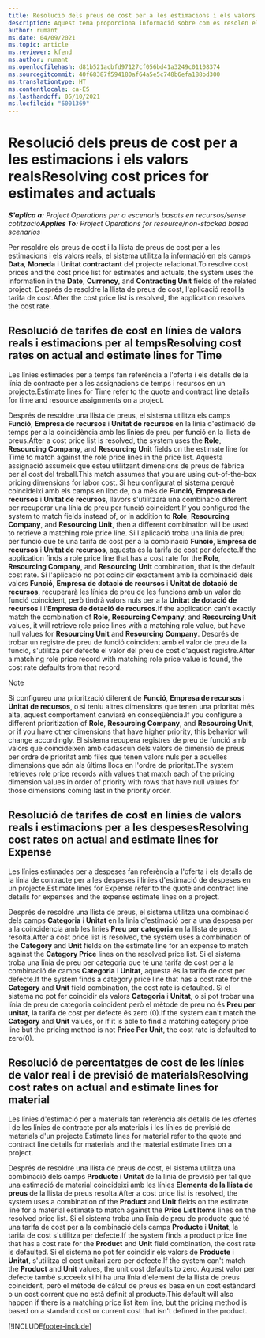 ```yaml
---
title: Resolució dels preus de cost per a les estimacions i els valors reals
description: Aquest tema proporciona informació sobre com es resolen els preus de cost en les estimacions i els valors reals.
author: rumant
ms.date: 04/09/2021
ms.topic: article
ms.reviewer: kfend
ms.author: rumant
ms.openlocfilehash: d81b521acbfd97127cf056bd41a3249c01108374
ms.sourcegitcommit: 40f68387f594180af64a5e5c748b6efa188bd300
ms.translationtype: HT
ms.contentlocale: ca-ES
ms.lasthandoff: 05/10/2021
ms.locfileid: "6001369"
---
```

# <a name="resolving-cost-prices-for-estimates-and-actuals"></a><span data-ttu-id="0c6c4-103">Resolució dels preus de cost per a les estimacions i els valors reals</span><span class="sxs-lookup"><span data-stu-id="0c6c4-103">Resolving cost prices for estimates and actuals</span></span>

<span data-ttu-id="0c6c4-104">_**S'aplica a:** Project Operations per a escenaris basats en recursos/sense cotització_</span><span class="sxs-lookup"><span data-stu-id="0c6c4-104">_**Applies To:** Project Operations for resource/non-stocked based scenarios_</span></span>

<span data-ttu-id="0c6c4-105">Per resoldre els preus de cost i la llista de preus de cost per a les estimacions i els valors reals, el sistema utilitza la informació en els camps **Data**, **Moneda** i **Unitat contractant** del projecte relacionat.</span><span class="sxs-lookup"><span data-stu-id="0c6c4-105">To resolve cost prices and the cost price list for estimates and actuals, the system uses the information in the **Date**, **Currency**, and **Contracting Unit** fields of the related project.</span></span> <span data-ttu-id="0c6c4-106">Després de resoldre la llista de preus de cost, l'aplicació resol la tarifa de cost.</span><span class="sxs-lookup"><span data-stu-id="0c6c4-106">After the cost price list is resolved, the application resolves the cost rate.</span></span>

## <a name="resolving-cost-rates-on-actual-and-estimate-lines-for-time"></a><span data-ttu-id="0c6c4-107">Resolució de tarifes de cost en línies de valors reals i estimacions per al temps</span><span class="sxs-lookup"><span data-stu-id="0c6c4-107">Resolving cost rates on actual and estimate lines for Time</span></span>

<span data-ttu-id="0c6c4-108">Les línies estimades per a temps fan referència a l'oferta i els detalls de la línia de contracte per a les assignacions de temps i recursos en un projecte.</span><span class="sxs-lookup"><span data-stu-id="0c6c4-108">Estimate lines for Time refer to the quote and contract line details for time and resource assignments on a project.</span></span>

<span data-ttu-id="0c6c4-109">Després de resoldre una llista de preus, el sistema utilitza els camps **Funció**, **Empresa de recursos** i **Unitat de recursos** en la línia d'estimació de temps per a la coincidència amb les línies de preu per funció en la llista de preus.</span><span class="sxs-lookup"><span data-stu-id="0c6c4-109">After a cost price list is resolved, the system uses the **Role**, **Resourcing Company**, and **Resourcing Unit** fields on the estimate line for Time to match against the role price lines in the price list.</span></span> <span data-ttu-id="0c6c4-110">Aquesta assignació assumeix que esteu utilitzant dimensions de preus de fàbrica per al cost del treball.</span><span class="sxs-lookup"><span data-stu-id="0c6c4-110">This match assumes that you are using out-of-the-box pricing dimensions for labor cost.</span></span> <span data-ttu-id="0c6c4-111">Si heu configurat el sistema perquè coincideixi amb els camps en lloc de, o a més de **Funció**, **Empresa de recursos** i **Unitat de recursos**, llavors s'utilitzarà una combinació diferent per recuperar una línia de preu per funció coincident.</span><span class="sxs-lookup"><span data-stu-id="0c6c4-111">If you configured the system to match fields instead of, or in addition to **Role**, **Resourcing Company**, and **Resourcing Unit**, then a different combination will be used to retrieve a matching role price line.</span></span> <span data-ttu-id="0c6c4-112">Si l'aplicació troba una línia de preu per funció que té una tarifa de cost per a la combinació **Funció**, **Empresa de recursos** i **Unitat de recursos**, aquesta és la tarifa de cost per defecte.</span><span class="sxs-lookup"><span data-stu-id="0c6c4-112">If the application finds a role price line that has a cost rate for the **Role**, **Resourcing Company**, and **Resourcing Unit** combination, that is the default cost rate.</span></span> <span data-ttu-id="0c6c4-113">Si l'aplicació no pot coincidir exactament amb la combinació dels valors **Funció**, **Empresa de dotació de recursos** i **Unitat de dotació de recursos**, recuperarà les línies de preu de les funcions amb un valor de funció coincident, però tindrà valors nuls per a la **Unitat de dotació de recursos** i l'**Empresa de dotació de recursos**.</span><span class="sxs-lookup"><span data-stu-id="0c6c4-113">If the application can't exactly match the combination of **Role**, **Resourcing Company**, and **Resourcing Unit** values, it will retrieve role price lines with a matching role value, but have null values for **Resourcing Unit** and **Resourcing Company**.</span></span> <span data-ttu-id="0c6c4-114">Després de trobar un registre de preu de funció coincident amb el valor de preu de la funció, s'utilitza per defecte el valor del preu de cost d'aquest registre.</span><span class="sxs-lookup"><span data-stu-id="0c6c4-114">After a matching role price record with matching role price value is found, the cost rate defaults from that record.</span></span> 

> [!NOTE]
> <span data-ttu-id="0c6c4-115">Si configureu una priorització diferent de **Funció**, **Empresa de recursos** i **Unitat de recursos**, o si teniu altres dimensions que tenen una prioritat més alta, aquest comportament canviarà en conseqüència.</span><span class="sxs-lookup"><span data-stu-id="0c6c4-115">If you configure a different prioritization of **Role**, **Resourcing Company**, and **Resourcing Unit**, or if you have other dimensions that have higher priority, this behavior will change accordingly.</span></span> <span data-ttu-id="0c6c4-116">El sistema recupera registres de preu de funció amb valors que coincideixen amb cadascun dels valors de dimensió de preus per ordre de prioritat amb files que tenen valors nuls per a aquelles dimensions que són als últims llocs en l'ordre de prioritat.</span><span class="sxs-lookup"><span data-stu-id="0c6c4-116">The system retrieves role price records with values that match each of the pricing dimension values in order of priority with rows that have null values for those dimensions coming last in the priority order.</span></span>

## <a name="resolving-cost-rates-on-actual-and-estimate-lines-for-expense"></a><span data-ttu-id="0c6c4-117">Resolució de tarifes de cost en línies de valors reals i estimacions per a les despeses</span><span class="sxs-lookup"><span data-stu-id="0c6c4-117">Resolving cost rates on actual and estimate lines for Expense</span></span>

<span data-ttu-id="0c6c4-118">Les línies estimades per a despeses fan referència a l'oferta i els detalls de la línia de contracte per a les despeses i línies d'estimació de despeses en un projecte.</span><span class="sxs-lookup"><span data-stu-id="0c6c4-118">Estimate lines for Expense refer to the quote and contract line details for expenses and the expense estimate lines on a project.</span></span>

<span data-ttu-id="0c6c4-119">Després de resoldre una llista de preus, el sistema utilitza una combinació dels camps **Categoria** i **Unitat** en la línia d'estimació per a una despesa per a la coincidència amb les línies **Preu per categoria** en la llista de preus resolta.</span><span class="sxs-lookup"><span data-stu-id="0c6c4-119">After a cost price list is resolved, the system uses a combination of the **Category** and **Unit** fields on the estimate line for an expense to match against the **Category Price** lines on the resolved price list.</span></span> <span data-ttu-id="0c6c4-120">Si el sistema troba una línia de preu per categoria que té una tarifa de cost per a la combinació de camps **Categoria** i **Unitat**, aquesta és la tarifa de cost per defecte.</span><span class="sxs-lookup"><span data-stu-id="0c6c4-120">If the system finds a category price line that has a cost rate for the **Category** and **Unit** field combination, the cost rate is defaulted.</span></span> <span data-ttu-id="0c6c4-121">Si el sistema no pot fer coincidir els valors **Categoria** i **Unitat**, o si pot trobar una línia de preu de categoria coincident però el mètode de preu no és **Preu per unitat**, la tarifa de cost per defecte és zero (0).</span><span class="sxs-lookup"><span data-stu-id="0c6c4-121">If the system can't match the **Category** and **Unit** values, or if it is able to find a matching category price line but the pricing method is not **Price Per Unit**, the cost rate is defaulted to zero(0).</span></span>

## <a name="resolving-cost-rates-on-actual-and-estimate-lines-for-material"></a><span data-ttu-id="0c6c4-122">Resolució de percentatges de cost de les línies de valor real i de previsió de materials</span><span class="sxs-lookup"><span data-stu-id="0c6c4-122">Resolving cost rates on actual and estimate lines for material</span></span>

<span data-ttu-id="0c6c4-123">Les línies d'estimació per a materials fan referència als detalls de les ofertes i de les línies de contracte per als materials i les línies de previsió de materials d'un projecte.</span><span class="sxs-lookup"><span data-stu-id="0c6c4-123">Estimate lines for material refer to the quote and contract line details for materials and the material estimate lines on a project.</span></span>

<span data-ttu-id="0c6c4-124">Després de resoldre una llista de preus de cost, el sistema utilitza una combinació dels camps **Producte** i **Unitat** de la línia de previsió per tal que una estimació de material coincideixi amb les línies **Elements de la llista de preus** de la llista de preus resolta.</span><span class="sxs-lookup"><span data-stu-id="0c6c4-124">After a cost price list is resolved, the system uses a combination of the **Product** and **Unit** fields on the estimate line for a material estimate to match against the **Price List Items** lines on the resolved price list.</span></span> <span data-ttu-id="0c6c4-125">Si el sistema troba una línia de preu de producte que té una tarifa de cost per a la combinació dels camps **Producte** i **Unitat**, la tarifa de cost s'utilitza per defecte.</span><span class="sxs-lookup"><span data-stu-id="0c6c4-125">If the system finds a product price line that has a cost rate for the **Product** and **Unit** field combination, the cost rate is defaulted.</span></span> <span data-ttu-id="0c6c4-126">Si el sistema no pot fer coincidir els valors de **Producte** i **Unitat**, s'utilitza el cost unitari zero per defecte.</span><span class="sxs-lookup"><span data-stu-id="0c6c4-126">If the system can't match the **Product** and **Unit** values, the unit cost defaults to zero.</span></span> <span data-ttu-id="0c6c4-127">Aquest valor per defecte també succeeix si hi ha una línia d'element de la llista de preus coincident, però el mètode de càlcul de preus es basa en un cost estàndard o un cost corrent que no està definit al producte.</span><span class="sxs-lookup"><span data-stu-id="0c6c4-127">This default will also happen if there is a matching price list item line, but the pricing method is based on a standard cost or current cost that isn't defined in the product.</span></span>

[!INCLUDE[footer-include](../includes/footer-banner.md)]
